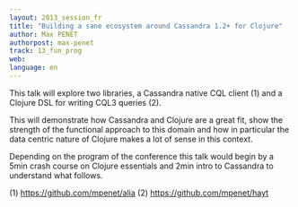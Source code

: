 ```yaml
---
layout: 2013_session_fr
title: "Building a sane ecosystem around Cassandra 1.2+ for Clojure"
author: Max PENET
authorpost: max-penet
track: 13_fun_prog
web:
language: en
---
```


This talk will explore two libraries, a Cassandra native CQL client (1) and a Clojure DSL for writing CQL3 queries (2).

This will demonstrate how Cassandra and Clojure are a great fit, show the strength of the functional approach to this domain and how in particular the data centric nature of Clojure makes a lot of sense in this context.

Depending on the program of the conference this talk would begin by a 5min crash course on Clojure essentials and 2min intro to Cassandra to understand what follows.

(1) https://github.com/mpenet/alia 
(2) https://github.com/mpenet/hayt